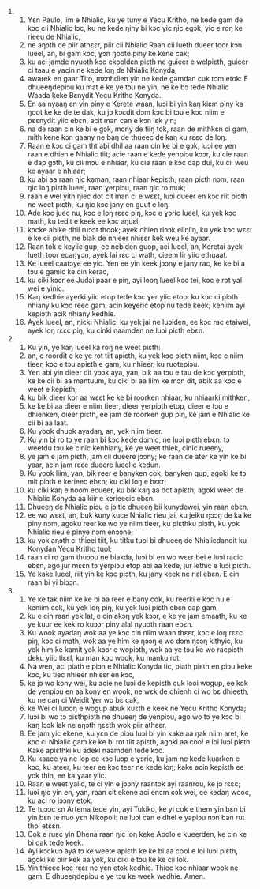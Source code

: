 <ol>
  <li>
    <ol>
      <li>Yɛn Paulo, lim e Nhialic, ku ye tuny e Yecu Kritho, ne kede gam de kɔc cii Nhialic lɔc, ku ne kede ŋiny bi kɔc yic ŋic egɔk, yic e roŋ ke rieeu de Nhialic,</li>
      <li>ne aŋɔth de piir athɛɛr, piir cii Nhialic Raan cii lueth dueer toor kɔn lueel, an, bi gam kɔc, ɣɔn ŋoote piny ke kene cak;</li>
      <li>ku aci jamde nyuoth kɔc ekooldɛn piɛth ne guieer e welpiɛth, guieer ci taau e yacin ne kede loŋ de Nhialic Konyda;</li>
      <li>awarek en gaar Tito, mɛnhdien yin ne kede gamdan cuk rɔm etok: E dhueeŋdepiɔu ku mat e ke ye tɔu ne yin, ne ke bɔ tede Nhialic Waada keke Bɛnydit Yecu Kritho Konyda.</li>
      <li>En aa nyaaŋ ɛn yin piny e Kerete waan, luɔi bi yin kaŋ kiɛm piny ka ŋoot ke ke de te dak, ku jɔ kɔcdit dɔm kɔc bi tɔu e kɔc niim e pɛɛnydit yiic ebɛn, acit man can e kɔn lɛk yin;</li>
      <li>na de raan cin ke bi e gɔk, mony de tiiŋ tok, raan de mithkɛn ci gam, mith kene kɔn gaany ne baŋ de thueec de kaŋ ku rɛɛc de loŋ.</li>
      <li>Raan e kɔc ci gam tht abi dhil aa raan cin ke bi e gɔk, luɔi ee yen raan e dhien e Nhialic tiit; acie raan e kede yenpiɔu kɔɔr, ku cie raan e dap gɔth, ku cii mɔu e nhiaar, ku cie raan e kɔc dap dui, ku cii weu ke ayaar e nhiaar;</li>
      <li>ku abi aa raan ŋic kaman, raan nhiaar kepiɛth, raan piɛth nɔm, raan ŋic loŋ piɛth lueel, raan ɣerpiɔu, raan ŋic ro muk;</li>
      <li>raan e wel yith ŋiec dot cit man ci e wɛɛt, luɔi dueer en kɔc riit piɔth ne weet piɛth, ku ŋic kɔc jany en guut e loŋ.</li>
      <li>Ade kɔc juec nu, kɔc e loŋ rɛɛc piŋ, kɔc e ɣɔric lueel, ku yek kɔc math, ku tedit e keek ee kɔc aŋuɛl,</li>
      <li>kɔcke abike dhil ruɔɔt thook; ayek dhien riɔɔk eliŋliŋ, ku yek kɔc wɛɛt e ke cii piɛth, ne biak de nhieer nhiɛɛr kek weu ke ayaar.</li>
      <li>Raan tok e keyiic gup, ee nebiden guop, aci lueel, an, Keretai ayek lueth toor ecaŋɣɔn, ayek lai rɛc ci wath, cieem lir yiic ethuaat.</li>
      <li>Ke lueel caatɔye ee yic. Yen ee yin keek jɔɔny e jany rac, ke ke bi a tɔu e gamic ke cin kerac,</li>
      <li>ku ciki kɔɔr ee Judai paar e piŋ, ayi looŋ lueel kɔc tei, kɔc e rot yal wei e yinic.</li>
      <li>Kaŋ kedhie aɣerki yiic etop tede kɔc ɣer yiic etop: ku kɔc ci piɔth nhiany ku kɔc reec gam, acin keɣeric etop nu tede keek; keniim ayi kepiɔth acik nhiany kedhie.</li>
      <li>Ayek lueel, an, ŋicki Nhialic; ku yek jai ne luɔiden, ee kɔc rac etaiwei, ayek loŋ rɛɛc piŋ, ku cinki naamden ne luɔi piɛth ebɛn.</li>
    </ol>
  </li>
  <li>
    <ol>
      <li>Ku yin, ye kaŋ lueel ka roŋ ne weet piɛth:</li>
      <li>an, e roordit e ke ye rot tiit apiɛth, ku yek kɔc piɛth niim, kɔc e niim tieer, kɔc e tɔu apiɛth e gam, ku nhieer, ku ruotepiɔu.</li>
      <li>Yen abi yin dieer dit yɔɔk aya, yan, bik aa tɔu e tau de kɔc ɣerpiɔth, ke ke cii bi aa mantuum, ku ciki bi aa liim ke mɔn dit, abik aa kɔc e weet e kepiɛth;</li>
      <li>ku bik dieer kor aa wɛɛt ke ke bi roorken nhiaar, ku nhiaarki mithken,</li>
      <li>ke ke bi aa dieer e niim tieer, dieer ɣerpiɔth etop, dieer e tɔu e dhienken, dieer piɛth, ee jam de roorken gup piŋ, ke jam e Nhialic ke cii bi aa laat.</li>
      <li>Ku yook dhuok ayadaŋ, an, yek niim tieer.</li>
      <li>Ku yin bi ro tɔ ye raan bi kɔc kede dɔmic, ne luɔi piɛth ebɛn: tɔ weetdu tɔu ke cinic kenhiany, ke ye weet thiek, cinic rueeny,</li>
      <li>ye jam e jam piɛth, jam cii dueere jɔɔny; ke raan de ater ke yin ke bi yaar, acin jam rɛɛc dueere lueel e kedun.</li>
      <li>Ku yook liim, yan, bik reer e banyken cok, banyken gup, agoki ke tɔ mit piɔth e kerieec ebɛn; ku ciki loŋ e bɛɛr;</li>
      <li>ku ciki kaŋ e noom ecueer, ku bik kaŋ aa dot apiɛth; agoki weet de Nhialic Konyda aa kiir e kerieecic ebɛn.</li>
      <li>Dhueeŋ de Nhialic piɔu e jɔ tic dhueeŋ bii kunydewei, yin raan ebɛn,</li>
      <li>ee wo wɛɛt, an, buk kuny kuce Nhialic rieu jai, ku jeiku ŋɔɔŋ de ka ke piny nɔm, agoku reer ke wo ye niim tieer, ku piɛthku piɔth, ku yok Nhialic rieu e pinye nɔm enɔɔne;</li>
      <li>ku yok aŋɔth ci thieei tiit, ku titku tuol bi dhueeŋ de Nhialicdandit ku Konydan Yecu Kritho tuol;</li>
      <li>raan ci ro gam thuɔɔu ne biakda, luɔi bi en wo wɛɛr bei e luɔi racic ebɛn, ago jur mɛɛn tɔ ɣerpiɔu etop abi aa kede, jur lethic e luɔi piɛth.</li>
      <li>Ye kake lueel, riit yin ke kɔc piɔth, ku jany keek ne riɛl ebɛn. E cin raan bi yi biɔɔn.</li>
    </ol>
  </li>
  <li>
    <ol>
      <li>Ye ke tak niim ke ke bi aa reer e bany cok, ku reerki e kɔc nu e keniim cok, ku yek loŋ piŋ, ku yek luɔi piɛth ebɛn dap gam,</li>
      <li>ku e cin raan yek lat, e cin akɔŋ yek kɔɔr, e ke ye jam emaath, ku ke ye kuur ee kek ro kuɔɔr piny alal nyuoth raan ebɛn.</li>
      <li>Ku wook ayadaŋ wok aa ye kɔc cin niim waan thɛɛr, kɔc e loŋ rɛɛc piŋ, kɔc ci math, wok aa ye him ke ŋɔɔŋ e wo dɔm ŋɔɔŋ kithyic, ku yok him ke kamit yok kɔɔr e wopiɔth, wok aa ye tɔu ke wo racpiɔth deku yiic tiɛɛl, ku man kɔc wook, ku manku rot.</li>
      <li>Na wen, aci piath e piɔn e Nhialic Konyda tic, piath piɛth en piɔu keke kɔc, ku tiec nhieer nhiɛɛr en kɔc,</li>
      <li>ke jɔ wo kony wei, ku acie ne luɔi de kepiɛth cuk looi wogup, ee kok de yenpiɔu en aa kony en wook, ne wɛk de dhienh ci wo bɛ dhieeth, ku ne caŋ ci Weidit Ɣer wo bɛ cak,</li>
      <li>ke Wei ci luooŋ e wogup abuk kuɛth e keek ne Yecu Kritho Konyda;</li>
      <li>luɔi bi wo tɔ piɛthpiɔth ne dhueeŋ de yenpiɔu, ago wo tɔ ye kɔc bi kaŋ lɔɔk lak ne aŋɔth ŋɛɛth wok piir athɛɛr.</li>
      <li>Ee jam yic ekene, ku yɛn de piɔu luɔi bi yin kake aa ŋak niim aret, ke kɔc ci Nhialic gam ke ke bi rot tiit apiɛth, agoki aa coo! e loi luɔi piɛth. Kake apiɛthki ku adeki naamden tede kɔc.</li>
      <li>Ku kaace ya ne lop ee kɔc luɔp e ɣɔric, ku jam ne kede kuarken e kɔc, ku ateer, ku teer ee kɔc teer ne kede loŋ; kake acin kepiɛth ee yok thin, ee ka ɣaar yiic.</li>
      <li>Raan e weet yalic, te ci yin e jɔɔny raantok ayi raanrou, ke jɔ rɛɛc;</li>
      <li>luɔi ŋic yin en, yan, raan cit ekene aci enɔm cɔk wei, ee kedaŋ wooc, ku aci ro jɔɔny etok.</li>
      <li>Te tuɔɔc ɛn Artema tede yin, ayi Tukiko, ke yi cok e them yin bɛn bi yin bɛn te nuo yɛn Nikopoli: ne luɔi can e dhel e yapiɔu nɔn ban rut thol etɛɛn.</li>
      <li>Cok e ruɛc yin Dhena raan ŋic loŋ keke Apolo e kueerden, ke cin ke bi dak tede keek.</li>
      <li>Ayi kɔckuɔ aya tɔ ke weete apiɛth ke ke bi aa cool e loi luɔi piɛth, agoki ke piir kek aa yok, ku ciki e tɔu ke ke cii lok.</li>
      <li>Yin thieec kɔc rɛɛr ne yɛn etok kedhie. Thiec kɔc nhiaar wook ne gam. E dhueeŋdepiɔu e ye tɔu ke week wedhie. Amen.</li>
    </ol>
  </li>
</ol>